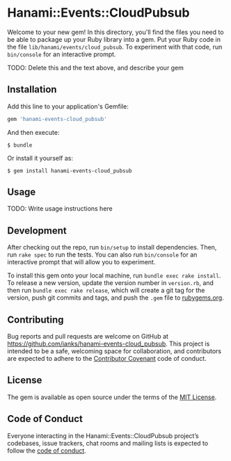 # Hanami::Events::CloudPubsub

Welcome to your new gem! In this directory, you'll find the files you need to be able to package up your Ruby library into a gem. Put your Ruby code in the file `lib/hanami/events/cloud_pubsub`. To experiment with that code, run `bin/console` for an interactive prompt.

TODO: Delete this and the text above, and describe your gem

## Installation

Add this line to your application's Gemfile:

```ruby
gem 'hanami-events-cloud_pubsub'
```

And then execute:

    $ bundle

Or install it yourself as:

    $ gem install hanami-events-cloud_pubsub

## Usage

TODO: Write usage instructions here

## Development

After checking out the repo, run `bin/setup` to install dependencies. Then, run `rake spec` to run the tests. You can also run `bin/console` for an interactive prompt that will allow you to experiment.

To install this gem onto your local machine, run `bundle exec rake install`. To release a new version, update the version number in `version.rb`, and then run `bundle exec rake release`, which will create a git tag for the version, push git commits and tags, and push the `.gem` file to [rubygems.org](https://rubygems.org).

## Contributing

Bug reports and pull requests are welcome on GitHub at https://github.com/ianks/hanami-events-cloud_pubsub. This project is intended to be a safe, welcoming space for collaboration, and contributors are expected to adhere to the [Contributor Covenant](http://contributor-covenant.org) code of conduct.

## License

The gem is available as open source under the terms of the [MIT License](https://opensource.org/licenses/MIT).

## Code of Conduct

Everyone interacting in the Hanami::Events::CloudPubsub project’s codebases, issue trackers, chat rooms and mailing lists is expected to follow the [code of conduct](https://github.com/ianks/hanami-events-cloud_pubsub/blob/master/CODE_OF_CONDUCT.md).
